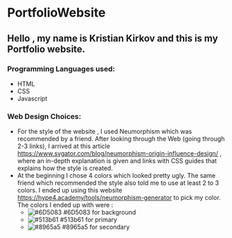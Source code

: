 # PortfolioWebsite
## Hello , my name is Kristian Kirkov and this is my Portfolio website.

### Programming Languages used:
- HTML
- CSS
- Javascript

### Web Design Choices:
- For the style of the website , I used Neumorphism which was recommended by a friend. After looking through the Web (going through 2-3 links), I arrived at this article https://www.svgator.com/blog/neumorphism-origin-influence-design/ , where an in-depth explanation is given and links with CSS guides that explains how the style is created.
- At the beginning I chose 4 colors which looked pretty ugly. The same friend which recommended the style also told me to use at least 2 to 3 colors. I ended up using this website https://hype4.academy/tools/neumorphism-generator to pick my color. The colors I ended up with were :
  - ![#6D5083](https://placehold.co/15x15/f03c15/f03c15.png) #6D5083 for background
  - ![#513b61](https://placehold.co/15x15/f03c15/f03c15.png) #513b61 for primary
  - ![#8965a5](https://placehold.co/15x15/f03c15/f03c15.png) #8965a5 for secondary


